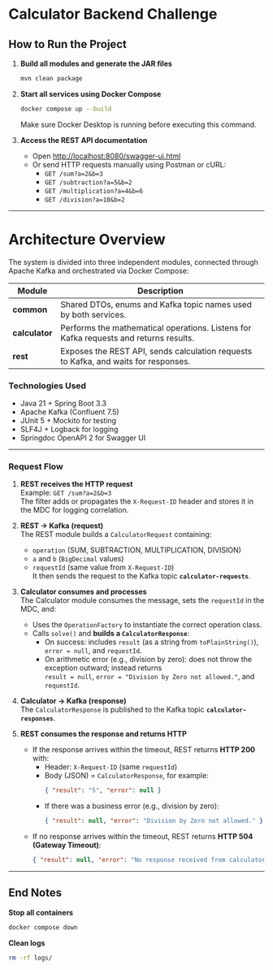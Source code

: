 # Calculator Backend Challenge

## How to Run the Project

1. **Build all modules and generate the JAR files**

   ```bash
   mvn clean package
   ```

2. **Start all services using Docker Compose**

   ```bash
   docker compose up --build
   ```

   Make sure Docker Desktop is running before executing this command.


3. **Access the REST API documentation**

    - Open [http://localhost:8080/swagger-ui.html](http://localhost:8080/swagger-ui.html)
    - Or send HTTP requests manually using Postman or cURL:
        - `GET /sum?a=2&b=3`
        - `GET /subtraction?a=5&b=2`
        - `GET /multiplication?a=4&b=6`
        - `GET /division?a=10&b=2`

---

# Architecture Overview

The system is divided into three independent modules, connected through Apache Kafka and orchestrated via Docker Compose:

| Module | Description |
|--------|--------------|
| **common** | Shared DTOs, enums and Kafka topic names used by both services. |
| **calculator** | Performs the mathematical operations. Listens for Kafka requests and returns results. |
| **rest** | Exposes the REST API, sends calculation requests to Kafka, and waits for responses. |

### Technologies Used

- Java 21 + Spring Boot 3.3
- Apache Kafka (Confluent 7.5)
- JUnit 5 + Mockito for testing
- SLF4J + Logback for logging
- Springdoc OpenAPI 2 for Swagger UI

---

### Request Flow

1. **REST receives the HTTP request**  
   Example: `GET /sum?a=2&b=3`  
   The filter adds or propagates the `X-Request-ID` header and stores it in the MDC for logging correlation.


2. **REST → Kafka (request)**  
   The REST module builds a `CalculatorRequest` containing:
    - `operation` (SUM, SUBTRACTION, MULTIPLICATION, DIVISION)
    - `a` and `b` (`BigDecimal` values)
    - `requestId` (same value from `X-Request-ID`)  
      It then sends the request to the Kafka topic **`calculator-requests`**.


3. **Calculator consumes and processes**  
   The Calculator module consumes the message, sets the `requestId` in the MDC, and:
    - Uses the `OperationFactory` to instantiate the correct operation class.
    - Calls `solve()` and **builds a `CalculatorResponse`**:
        - On success: includes `result` (as a string from `toPlainString()`), `error = null`, and `requestId`.
        - On arithmetic error (e.g., division by zero): does not throw the exception outward; instead returns  
          `result = null`, `error = "Division by Zero not allowed."`, and `requestId`.


4. **Calculator → Kafka (response)**  
   The `CalculatorResponse` is published to the Kafka topic **`calculator-responses`**.


5. **REST consumes the response and returns HTTP**
    - If the response arrives within the timeout, REST returns **HTTP 200** with:
        - Header: `X-Request-ID` (same `requestId`)
        - Body (JSON) = `CalculatorResponse`, for example:
          ```json
          { "result": "5", "error": null }
          ```
        - If there was a business error (e.g., division by zero):
          ```json
          { "result": null, "error": "Division by Zero not allowed." }
          ```
    - If no response arrives within the timeout, REST returns **HTTP 504 (Gateway Timeout)**:
        ```json
        { "result": null, "error": "No response received from calculator service." }
        ```
---

## End Notes

**Stop all containers**
```bash
docker compose down
```

**Clean logs**
```bash
rm -rf logs/
```